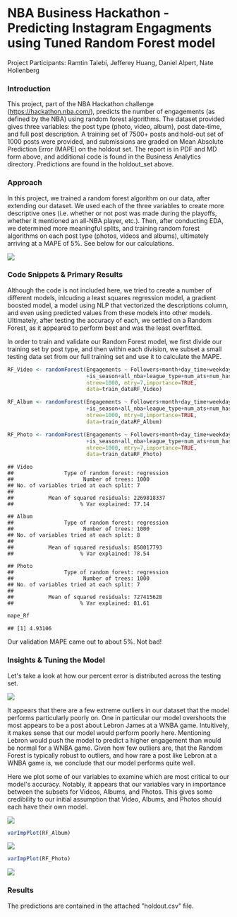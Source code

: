 # NBA Business Hackathon - Predicting Instagram Engagments using Tuned Random Forest model

Project Participants: Ramtin Talebi, Jefferey Huang, Daniel Alpert, Nate Hollenberg

### Introduction
This project, part of the NBA Hackathon challenge (https://hackathon.nba.com/), predicts the number of engagements (as defined by the NBA) using random forest algorithms. The dataset provided gives three variables: the post type (photo, video, album), post date-time, and full post description. A training set of 7500+ posts and hold-out set of 1000 posts were provided, and submissions are graded on Mean Absolute Prediction Error (MAPE) on the holdout set. The report is in PDF and MD form above, and additional code is found in the Business Analytics directory. Predictions are found in the holdout_set above.

### Approach

In this project, we trained a random forest algorithm on our data, after extending our dataset. We used each of the three variables to create more descriptive ones (i.e. whether or not post was made during the playoffs, whether it mentioned an all-NBA player, etc.). Then, after conducting EDA, we determined more meaningful splits, and training random forest algorithms on each post type (photos, videos and albums), ultimately arriving at a MAPE of 5%. See below for our calculations.

![](Predicting_IG_Engagements_files/figure-markdown_strict/unnamed-chunk-7-1.png)

### Code Snippets & Primary Results

Although the code is not included here, we tried to create a number of different models, inlcuding a least squares regression model, a gradient boosted model, a model using NLP that vectorized the descriptions column, and even using predicted values from these models into other models. Ultimately, after testing the accuracy of each, we settled on a Random Forest, as it appeared to perform best and was the least overfitted.

In order to train and validate our Random Forest model, we first divide our training set by post type, and then within each division, we subset a small testing data set from our full training set and use it to calculate the MAPE.
 
``` r
RF_Video <- randomForest(Engagements ~ Followers+month+day_time+weekday+Followers_Mentioned
                         +is_season+all_nba+league_type+num_ats+num_hash,
                         ntree=1000, mtry=7,importance=TRUE,
                         data=train_dataRF_Video)

RF_Album <- randomForest(Engagements ~ Followers+month+day_time+weekday+Followers_Mentioned
                         +is_season+all_nba+league_type+num_ats+num_hash,
                         ntree=1000, mtry=8,importance=TRUE,
                         data=train_dataRF_Album)

RF_Photo <- randomForest(Engagements ~ Followers+month+day_time+weekday+Followers_Mentioned
                         +is_season+all_nba+league_type+num_ats+num_hash,
                         ntree=1000, mtry=7,importance=TRUE,
                         data=train_dataRF_Photo)
```

    ## Video
    ##                Type of random forest: regression
    ##                      Number of trees: 1000
    ## No. of variables tried at each split: 7
    ## 
    ##           Mean of squared residuals: 2269818337
    ##                     % Var explained: 77.14

    ## Album
    ##                Type of random forest: regression
    ##                      Number of trees: 1000
    ## No. of variables tried at each split: 8
    ## 
    ##           Mean of squared residuals: 850017793
    ##                     % Var explained: 78.54

    ## Photo
    ##                Type of random forest: regression
    ##                      Number of trees: 1000
    ## No. of variables tried at each split: 7
    ## 
    ##           Mean of squared residuals: 727415628
    ##                     % Var explained: 81.61

``` r
mape_Rf
```

    ## [1] 4.93106

Our validation MAPE came out to about 5%. Not bad!

### Insights & Tuning the Model
Let's take a look at how our percent error is distributed across the testing set.

![](Predicting_IG_Engagements_files/figure-markdown_strict/unnamed-chunk-12-1.png) 

It appears that there are a few extreme outliers in our dataset that the model performs particularly poorly on. One in particular our model overshoots the most appears to be a post about Lebron James at a WNBA game. Intuitively, it makes sense that our model would perform poorly here. Mentioning Lebron would push the model to predict a higher engagement than would be normal for a WNBA game. Given how few outliers are, that the Random Forest is typically robust to outliers, and how rare a post like Lebron at a WNBA game is, we conclude that our model performs quite well.

Here we plot some of our variables to examine which are most critical to our model's accuracy. Notably, it appears that our variables vary in importance between the subsets for Videos, Albums, and Photos. This gives some credibility to our initial assumption that Video, Albums, and Photos should each have their own model.


![](Predicting_IG_Engagements_files/figure-markdown_strict/unnamed-chunk-13-1.png)

``` r
varImpPlot(RF_Album)
```

![](Predicting_IG_Engagements_files/figure-markdown_strict/unnamed-chunk-13-2.png)

``` r
varImpPlot(RF_Photo)
```

![](Predicting_IG_Engagements_files/figure-markdown_strict/unnamed-chunk-13-3.png)

### Results
The predictions are contained in the attached "holdout.csv" file.

